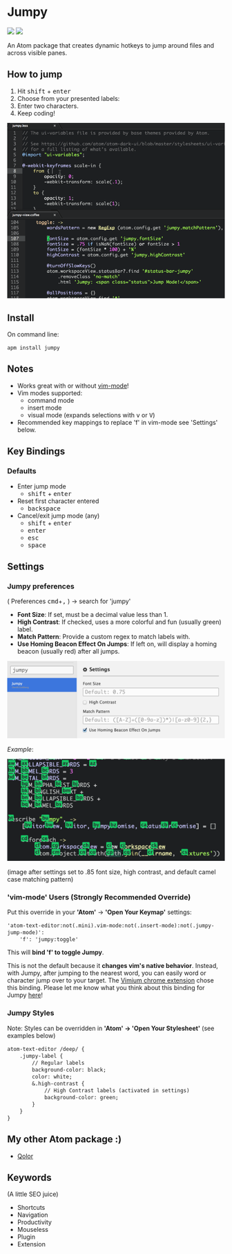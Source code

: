 # Jumpy

![](https://img.shields.io/apm/dm/jumpy.svg)
![](https://img.shields.io/apm/v/jumpy.svg)

An Atom package that creates dynamic hotkeys to jump around files and across visible panes.

## How to jump

1.  Hit <kbd>shift</kbd> + <kbd>enter</kbd>
2.  Choose from your presented labels:
3.  Enter two characters.
4.  Keep coding!

[ ![Jumpy in Action! - (gif made with recordit.co)][1]](https://raw.githubusercontent.com/DavidLGoldberg/jumpy/master/_images/jumpy.gif)

[1]: https://raw.githubusercontent.com/DavidLGoldberg/jumpy/master/_images/jumpy.gif

## Install
On command line:
```
apm install jumpy
```

## Notes

*   Works great with or without [vim-mode](https://github.com/atom/vim-mode "vim-mode's Homepage")!
  *   Vim modes supported:
      *   command mode
      *   insert mode
      *   visual mode (expands selections with <kbd>v</kbd> or <kbd>V</kbd>)
  *   Recommended key mappings to replace 'f' in vim-mode see 'Settings' below.

## Key Bindings

### Defaults

*   Enter jump mode
    *   <kbd>shift</kbd> + <kbd>enter</kbd>
*   Reset first character entered
    *   <kbd>backspace</kbd>
*   Cancel/exit jump mode (any)
    *   <kbd>shift</kbd> + <kbd>enter</kbd>
    *   <kbd>enter</kbd>
    *   <kbd>esc</kbd>
    *   <kbd>space</kbd>

## Settings

### Jumpy preferences

( Preferences <kbd>cmd</kbd>+<kbd>,</kbd> ) -> search for 'jumpy'

*   **Font Size**:
If set, must be a decimal value less than 1.
*   **High Contrast**:
If checked, uses a more colorful and fun (usually green) label.
*   **Match Pattern**:
Provide a custom regex to match labels with.
*   **Use Homing Beacon Effect On Jumps**:
If left on, will display a homing beacon (usually red) after all jumps.

![Jumpy settings](https://raw.githubusercontent.com/DavidLGoldberg/jumpy/master/_images/jumpy-settings.png)

*Example*:

![Jumpy example](https://raw.githubusercontent.com/DavidLGoldberg/jumpy/master/_images/jumpy-high-contrast-font-camel.png)

(image after settings set to .85 font size, high contrast, and default camel case matching pattern)

### 'vim-mode' Users (Strongly Recommended Override)

Put this override in your **'Atom'** -> **'Open Your Keymap'** settings:

    'atom-text-editor:not(.mini).vim-mode:not(.insert-mode):not(.jumpy-jump-mode)':
        'f': 'jumpy:toggle'

This will **bind 'f' to toggle Jumpy**.

This is not the default because it **changes vim's native behavior**.
Instead, with Jumpy, after jumping to the nearest word, you can easily word or character jump over to your target.
The [Vimium chrome extension](https://chrome.google.com/webstore/detail/vimium/dbepggeogbaibhgnhhndojpepiihcmeb?hl=en) chose this binding.
Please let me know what you think about this binding for Jumpy [here](https://discuss.atom.io/t/introducing-jumpy-new-package/10980/28)!

### Jumpy Styles

Note: Styles can be overridden in **'Atom' -> 'Open Your Stylesheet'**
(see examples below)

```less
atom-text-editor /deep/ {
    .jumpy-label {
        // Regular labels
        background-color: black;
        color: white;
        &.high-contrast {
            // High Contrast labels (activated in settings)
            background-color: green;
        }
    }
}
```

## My other Atom package :)

*   [Qolor](https://atom.io/packages/qolor)

## Keywords

(A little SEO juice)

*   Shortcuts
*   Navigation
*   Productivity
*   Mouseless
*   Plugin
*   Extension
